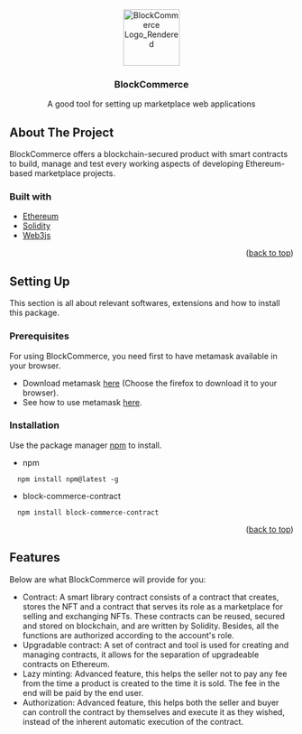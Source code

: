 <div id="top"></div>
<div align="center">
  <img src="https://i.ibb.co/xHDbBM5/Block-Commerce-Logo-Rendered.png" alt="BlockCommerce Logo_Rendered" width="100" height = "100">
  <h3>BlockCommerce</h3>
	<p>A good tool for setting up marketplace web applications</p>
</div>

<!-- ABOUT THE PROJECT -->
## About The Project
BlockCommerce offers a blockchain-secured product with smart contracts to build, manage and test every working aspects of developing Ethereum-based marketplace projects.
### Built with
* [Ethereum](https://ethereum.org/en/)
* [Solidity](https://docs.soliditylang.org/en/v0.8.10/)
* [Web3js](https://web3js.readthedocs.io/en/v1.5.2/)
<p align="right">(<a href="#top">back to top</a>)</p>

## Setting Up
This section is all about relevant softwares, extensions and how to install this package.
### Prerequisites
For using BlockCommerce, you need first to have metamask available in your browser.
</br>
- Download metamask [here](https://metamask.io/download.html) (Choose the firefox to download it to your browser).
- See how to use metamask [here](https://metamask.io/faqs.html).
### Installation
Use the package manager [npm](https://docs.npmjs.com/) to install.
- npm
```
  npm install npm@latest -g
```
- block-commerce-contract
```
  npm install block-commerce-contract
```
<p align="right">(<a href="#top">back to top</a>)</p>

<!-- FEATURES -->
## Features
Below are what BlockCommerce will provide for you:
- Contract: A smart library contract consists of a contract that creates, stores the NFT and a contract that serves its role as a marketplace for selling and exchanging NFTs. These contracts can be reused, secured and stored on blockchain, and are written by Solidity. Besides, all the functions are authorized according to the account's role. 
- Upgradable contract: A set of contract and tool is used for creating and managing contracts, it allows for the separation of upgradeable contracts on Ethereum.
- Lazy minting: Advanced feature, this helps the seller not to pay any fee from the time a product is created to the time it is sold. The fee in the end will be paid by the end user.
- Authorization: Advanced feature, this helps both the seller and buyer can controll the contract by themselves and execute it as they wished, instead of the inherent automatic execution of the contract.
